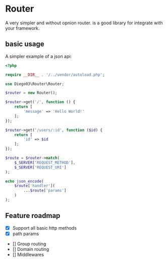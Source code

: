 # Router

A very simpler and without opnion router. is a good library for integrate with your framework.

## basic usage

A simpler example of a json api:

```php
<?php

require __DIR__ . '/../vendor/autoload.php';

use Diego03\Router\Router;

$router = new Router();

$router->get('/', function () {
    return [
        'message' => 'Hello World!'
    ];
});

$router->get('/users/:id', function ($id) {
    return [
        'id' => $id
    ];
});

$route = $router->match(
    $_SERVER['REQUEST_METHOD'],
    $_SERVER['REQUEST_URI']
);

echo json_encode(
    $route['handler'](
        ...$route['params']
    )
);
```

## Feature roadmap

-   [x] Support all basic http methods
-   [x] path params
-   [] Group routing
-   [] Domain routing
-   [] Middlewares
